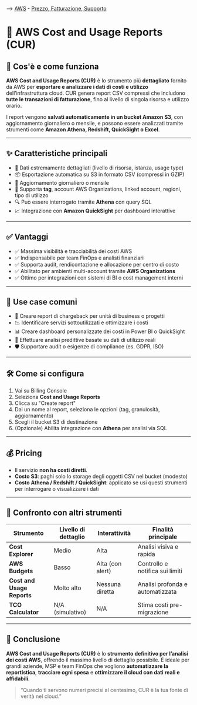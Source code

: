 --> [AWS](AWS.md)  -  [Prezzo, Fatturazione, Supporto](Prezzo-Fatturazione-Supporto.md)
# 📄 AWS Cost and Usage Reports (CUR)

## 📘 Cos'è e come funziona

**AWS Cost and Usage Reports (CUR)** è lo strumento più **dettagliato** fornito da AWS per **esportare e analizzare i dati di costi e utilizzo** dell’infrastruttura cloud. CUR genera report CSV compressi che includono **tutte le transazioni di fatturazione**, fino al livello di singola risorsa e utilizzo orario.

I report vengono **salvati automaticamente in un bucket Amazon S3**, con aggiornamento giornaliero o mensile, e possono essere analizzati tramite strumenti come **Amazon Athena, Redshift, QuickSight o Excel**.

---

## ✨ Caratteristiche principali

- 🧾 Dati estremamente dettagliati (livello di risorsa, istanza, usage type)
- 📦 Esportazione automatica su S3 in formato CSV (compressi in GZIP)
- 🔄 Aggiornamento giornaliero o mensile
- 🎯 Supporta **tag**, account AWS Organizations, linked account, regioni, tipo di utilizzo
- 🔍 Può essere interrogato tramite **Athena** con query SQL
- 📈 Integrazione con **Amazon QuickSight** per dashboard interattive

---

## ✅ Vantaggi

- ✅ Massima visibilità e tracciabilità dei costi AWS
- ✅ Indispensabile per team FinOps e analisti finanziari
- ✅ Supporta audit, rendicontazione e allocazione per centro di costo
- ✅ Abilitato per ambienti multi-account tramite **AWS Organizations**
- ✅ Ottimo per integrazioni con sistemi di BI o cost management interni

---

## 🚀 Use case comuni

- 🧮 Creare report di chargeback per unità di business o progetti
- 📉 Identificare servizi sottoutilizzati e ottimizzare i costi
- 📊 Creare dashboard personalizzate dei costi in Power BI o QuickSight
- 🔎 Effettuare analisi predittive basate su dati di utilizzo reali
- 🛡️ Supportare audit o esigenze di compliance (es. GDPR, ISO)

---

## 🛠️ Come si configura

1. Vai su Billing Console
2. Seleziona **Cost and Usage Reports**
3. Clicca su "Create report"
4. Dai un nome al report, seleziona le opzioni (tag, granulosità, aggiornamento)
5. Scegli il bucket S3 di destinazione
6. (Opzionale) Abilita integrazione con **Athena** per analisi via SQL

---

## 💰 Pricing

- Il servizio **non ha costi diretti**.
- **Costo S3**: paghi solo lo storage degli oggetti CSV nel bucket (modesto)
- **Costo Athena / Redshift / QuickSight**: applicato se usi questi strumenti per interrogare o visualizzare i dati

---

## 🔄 Confronto con altri strumenti

| Strumento                     | Livello di dettaglio | Interattività | Finalità principale                 |
|------------------------------|----------------------|---------------|-------------------------------------|
| **Cost Explorer**            | Medio                | Alta          | Analisi visiva e rapida             |
| **AWS Budgets**              | Basso                | Alta (con alert) | Controllo e notifica sui limiti   |
| **Cost and Usage Reports**   | Molto alto           | Nessuna diretta | Analisi profonda e automatizzata   |
| **TCO Calculator**           | N/A (simulativo)     | N/A           | Stima costi pre-migrazione          |

---

## 📌 Conclusione

**AWS Cost and Usage Reports (CUR)** è lo **strumento definitivo per l’analisi dei costi AWS**, offrendo il massimo livello di dettaglio possibile. È ideale per grandi aziende, MSP e team FinOps che vogliono **automatizzare la reportistica**, **tracciare ogni spesa** e **ottimizzare il cloud con dati reali e affidabili**.

> “Quando ti servono numeri precisi al centesimo, CUR è la tua fonte di verità nel cloud.”

